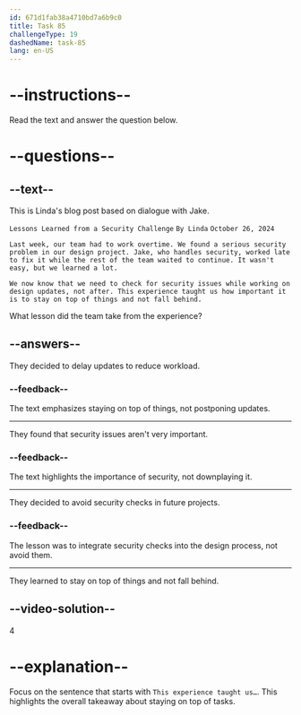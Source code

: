 ```yaml
---
id: 671d1fab38a4710bd7a6b9c0
title: Task 85
challengeType: 19
dashedName: task-85
lang: en-US
---
```


<!-- READING -->

# --instructions--

Read the text and answer the question below.

# --questions--

## --text--

This is Linda's blog post based on dialogue with Jake.

`Lessons Learned from a Security Challenge`
`By Linda`
`October 26, 2024`

`Last week, our team had to work overtime. We found a serious security problem in our design project. Jake, who handles security, worked late to fix it while the rest of the team waited to continue. It wasn't easy, but we learned a lot.`

`We now know that we need to check for security issues while working on design updates, not after. This experience taught us how important it is to stay on top of things and not fall behind.`

What lesson did the team take from the experience?

## --answers--

They decided to delay updates to reduce workload.

### --feedback--

The text emphasizes staying on top of things, not postponing updates.

---

They found that security issues aren't very important.

### --feedback--

The text highlights the importance of security, not downplaying it.

---

They decided to avoid security checks in future projects.

### --feedback--

The lesson was to integrate security checks into the design process, not avoid them.

---

They learned to stay on top of things and not fall behind.

## --video-solution--

4

# --explanation--

Focus on the sentence that starts with `This experience taught us…`. This highlights the overall takeaway about staying on top of tasks.
